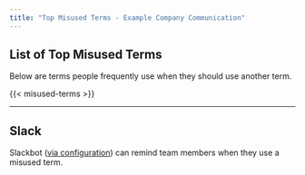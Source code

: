 ```yaml
---
title: "Top Misused Terms - Example Company Communication"
---
```


<!-- NOTE: To update misused terms, please open "data/misused_terms.yml -->

## List of Top Misused Terms

Below are terms people frequently use when they should use another term.

{{< misused-terms >}}

<!-- leave this section at the bottom of the page -->
---

## Slack

Slackbot ([via configuration](https://example_company.slack.com/customize/slackbot)) can remind team members when they use a misused term.

